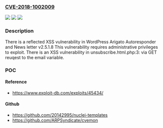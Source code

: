 ### [CVE-2018-1002009](https://cve.mitre.org/cgi-bin/cvename.cgi?name=CVE-2018-1002009)
![](https://img.shields.io/static/v1?label=Product&message=Arigato%20Autoresponder%20and%20Newsletter&color=blue)
![](https://img.shields.io/static/v1?label=Version&message=%3C%3D%202.5.1.8%20&color=brighgreen)
![](https://img.shields.io/static/v1?label=Vulnerability&message=reflected%20XSS%20vulnerability%20in%20Wordpress%20Plugin%20Arigato%20Autoresponder%20and%20Newsletter%20v2.5.1.8&color=brighgreen)

### Description

There is a reflected XSS vulnerability in WordPress Arigato Autoresponder and News letter v2.5.1.8 This vulnerability requires administrative privileges to exploit. There is an XSS vulnerability in unsubscribe.html.php:3: via GET reuqest to the email variable.

### POC

#### Reference
- https://www.exploit-db.com/exploits/45434/

#### Github
- https://github.com/20142995/nuclei-templates
- https://github.com/ARPSyndicate/cvemon

